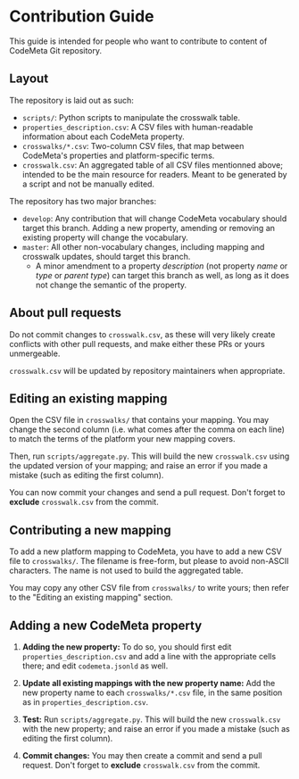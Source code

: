 # Contribution Guide

This guide is intended for people who want to contribute to content of CodeMeta Git repository.

## Layout

The repository is laid out as such:

- `scripts/`: Python scripts to manipulate the crosswalk table.
- `properties_description.csv`: A CSV files with human-readable information about each CodeMeta property.
- `crosswalks/*.csv`: Two-column CSV files, that map between CodeMeta's properties and platform-specific terms.
- `crosswalk.csv`: An aggregated table of all CSV files mentionned above; intended to be the main resource for readers. Meant to be generated by a script and not be manually edited.

The repository has two major branches:

- `develop`: Any contribution that will change CodeMeta vocabulary should target this branch. Adding a new property, amending or removing an existing property will change the vocabulary.
- `master`: All other non-vocabulary changes, including mapping and crosswalk updates, should target this branch.
  - A minor amendment to a property *description* (not property *name* or *type* or *parent type*) can target this branch as well, as long as it does not change the semantic of the property.

## About pull requests

Do not commit changes to `crosswalk.csv`, as these will very likely create conflicts with other pull requests, and make either these PRs or yours unmergeable.

`crosswalk.csv` will be updated by repository maintainers when appropriate.

## Editing an existing mapping

Open the CSV file in `crosswalks/` that contains your mapping.
You may change the second column (i.e. what comes after the comma on each line) to match the terms of the platform your new mapping covers.

Then, run `scripts/aggregate.py`. This will build the new `crosswalk.csv` using the updated version of your mapping; and raise an error if you made a mistake (such as editing the first column).

You can now commit your changes and send a pull request. Don't forget to **exclude** `crosswalk.csv` from the commit.

## Contributing a new mapping

To add a new platform mapping to CodeMeta, you have to add a new CSV file to `crosswalks/`. The filename is free-form, but please to avoid non-ASCII characters. The name is not used to build the aggregated table.

You may copy any other CSV file from `crosswalks/` to write yours; then refer to the "Editing an existing mapping" section.

## Adding a new CodeMeta property

1) **Adding the new property:**
To do so, you should first edit `properties_description.csv` and add a line with the appropriate cells there; and edit `codemeta.jsonld` as well.

2) **Update all existing mappings with the new property name:**
Add the new property name to each `crosswalks/*.csv` file, in the same position as in `properties_description.csv`.

3) **Test:**
Run `scripts/aggregate.py`. This will build the new `crosswalk.csv` with the new property; and raise an error if you made a mistake (such as editing the first column).

4) **Commit changes:**
You may then create a commit and send a pull request. Don't forget to **exclude** `crosswalk.csv` from the commit.

